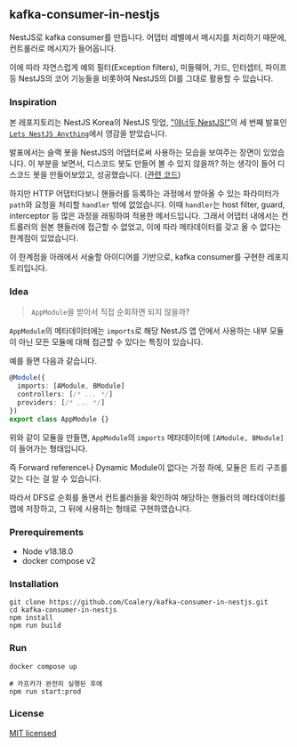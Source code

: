 ## kafka-consumer-in-nestjs

NestJS로 kafka consumer를 만듭니다. 어댑터 레벨에서 메시지를 처리하기 때문에, 컨트롤러로 메시지가 들어옵니다.

이에 따라 자연스럽게 예외 필터(Exception filters), 미들웨어, 가드, 인터셉터, 파이프 등 NestJS의 코어 기능들을 비롯하여 NestJS의 DI를 그대로 활용할 수 있습니다.

### Inspiration

본 레포지토리는 NestJS Korea의 NestJS 밋업, ["야너두 NestJS!"](https://nestjs-korea.notion.site/3rd-NestJS-wrap-up-1bd4e5cf44f94797a0645316ac431f3b)의 세 번째 발표인 [`Lets NestJS Anything`](https://youtu.be/IsX1vgWYVpE?t=4183)에서 영감을 받았습니다.

발표에서는 슬랙 봇을 NestJS의 어댑터로써 사용하는 모습을 보여주는 장면이 있었습니다. 이 부분을 보면서, 디스코드 봇도 만들어 볼 수 있지 않을까? 하는 생각이 들어 디스코드 봇을 만들어보았고, 성공했습니다. ([관련 코드](https://github.com/Coalery/discord-bot-with-nestjs))

하지만 HTTP 어댑터다보니 핸들러를 등록하는 과정에서 받아올 수 있는 파라미터가 `path`와 요청을 처리할 `handler` 밖에 없었습니다. 이때 `handler`는 host filter, guard, interceptor 등 많은 과정을 래핑하여 적용한 메서드입니다. 그래서 어댑터 내에서는 컨트롤러의 원본 핸들러에 접근할 수 없었고, 이에 따라 메타데이터를 갖고 올 수 없다는 한계점이 있었습니다.

이 한계점을 아래에서 서술할 아이디어를 기반으로, kafka consumer를 구현한 레포지토리입니다.

### Idea

> `AppModule`을 받아서 직접 순회하면 되지 않을까?

`AppModule`의 메타데이터에는 `imports`로 해당 NestJS 앱 안에서 사용하는 내부 모듈이 아닌 모든 모듈에 대해 접근할 수 있다는 특징이 있습니다.

예를 들면 다음과 같습니다.

```typescript
@Module({
  imports: [AModule, BModule]
  controllers: [/* ... */]
  providers: [/* ... */]
})
export class AppModule {}
```

위와 같이 모듈을 만들면, `AppModule`의 `imports` 메타데이터에 `[AModule, BModule]`이 들어가는 형태입니다.

즉 Forward reference나 Dynamic Module이 없다는 가정 하에, 모듈은 트리 구조를 갖는 다는 걸 알 수 있습니다.

따라서 DFS로 순회를 돌면서 컨트롤러들을 확인하여 해당하는 핸들러의 메타데이터를 맵에 저장하고, 그 뒤에 사용하는 형태로 구현하였습니다.

### Prerequirements

- Node v18.18.0
- docker compose v2

### Installation

```shell
git clone https://github.com/Coalery/kafka-consumer-in-nestjs.git
cd kafka-consumer-in-nestjs
npm install
npm run build
```

### Run

```shell
docker compose up

# 카프카가 완전히 실행된 후에
npm run start:prod
```

### License

[MIT licensed](LICENSE)
